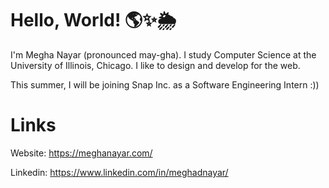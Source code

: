 # Hello, World! 🌎✨🌦

I'm Megha Nayar (pronounced may-gha). I study Computer Science at the University of Illinois, Chicago. I like to design and develop for the web. 

This summer, I will be joining Snap Inc. as a Software Engineering Intern :)) 

# Links
Website: https://meghanayar.com/

Linkedin: https://www.linkedin.com/in/meghadnayar/
